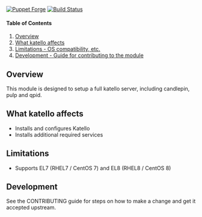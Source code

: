 [![Puppet Forge](https://img.shields.io/puppetforge/v/katello/katello.svg)](https://forge.puppetlabs.com/katello/katello)
[![Build Status](https://travis-ci.org/theforeman/puppet-katello.svg?branch=master)](https://travis-ci.org/theforeman/puppet-katello)

#### Table of Contents

1. [Overview](#overview)
2. [What katello affects](#what-katello-affects)
3. [Limitations - OS compatibility, etc.](#limitations)
4. [Development - Guide for contributing to the module](#development)

## Overview

This module is designed to setup a full katello server, including candlepin, pulp and qpid.

## What katello affects

* Installs and configures Katello
* Installs additional required services

## Limitations

* Supports EL7 (RHEL7 / CentOS 7) and EL8 (RHEL8 / CentOS 8)

## Development

See the CONTRIBUTING guide for steps on how to make a change and get it accepted upstream.
